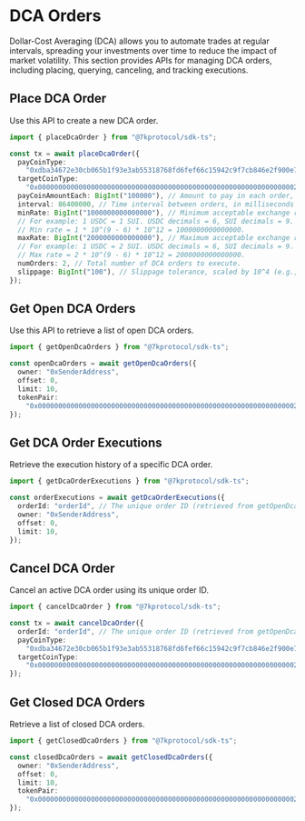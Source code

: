 # DCA Orders

Dollar-Cost Averaging (DCA) allows you to automate trades at regular intervals,
spreading your investments over time to reduce the impact of market volatility.
This section provides APIs for managing DCA orders, including placing, querying,
canceling, and tracking executions.

## Place DCA Order

Use this API to create a new DCA order.

```typescript
import { placeDcaOrder } from "@7kprotocol/sdk-ts";

const tx = await placeDcaOrder({
  payCoinType:
    "0xdba34672e30cb065b1f93e3ab55318768fd6fef66c15942c9f7cb846e2f900e7::usdc::USDC", // The coin type to pay with (e.g., USDC).
  targetCoinType:
    "0x0000000000000000000000000000000000000000000000000000000000000002::sui::SUI", // The coin type to receive (e.g., SUI).
  payCoinAmountEach: BigInt("100000"), // Amount to pay in each order, scaled by the coin's decimals (e.g., 0.1 USDC = 100000 for 6 decimals).
  interval: 86400000, // Time interval between orders, in milliseconds (e.g., 86400000 = 1 day).
  minRate: BigInt("1000000000000000"), // Minimum acceptable exchange rate, scaled by 10^12.
  // For example: 1 USDC = 1 SUI. USDC decimals = 6, SUI decimals = 9.
  // Min rate = 1 * 10^(9 - 6) * 10^12 = 1000000000000000.
  maxRate: BigInt("2000000000000000"), // Maximum acceptable exchange rate, scaled by 10^12.
  // For example: 1 USDC = 2 SUI. USDC decimals = 6, SUI decimals = 9.
  // Max rate = 2 * 10^(9 - 6) * 10^12 = 2000000000000000.
  numOrders: 2, // Total number of DCA orders to execute.
  slippage: BigInt("100"), // Slippage tolerance, scaled by 10^4 (e.g., 1% slippage = 0.01 * 10^4 = 100).
});
```

## Get Open DCA Orders

Use this API to retrieve a list of open DCA orders.

```typescript
import { getOpenDcaOrders } from "@7kprotocol/sdk-ts";

const openDcaOrders = await getOpenDcaOrders({
  owner: "0xSenderAddress",
  offset: 0,
  limit: 10,
  tokenPair:
    "0x0000000000000000000000000000000000000000000000000000000000000002::sui::SUI-0xdba34672e30cb065b1f93e3ab55318768fd6fef66c15942c9f7cb846e2f900e7::usdc::USDC", // Optional: Filter by a specific token pair
});
```

## Get DCA Order Executions

Retrieve the execution history of a specific DCA order.

```typescript
import { getDcaOrderExecutions } from "@7kprotocol/sdk-ts";

const orderExecutions = await getDcaOrderExecutions({
  orderId: "orderId", // The unique order ID (retrieved from getOpenDcaOrders).
  owner: "0xSenderAddress",
  offset: 0,
  limit: 10,
});
```

## Cancel DCA Order

Cancel an active DCA order using its unique order ID.

```typescript
import { cancelDcaOrder } from "@7kprotocol/sdk-ts";

const tx = await cancelDcaOrder({
  orderId: "orderId", // The unique order ID (retrieved from getOpenDcaOrders).
  payCoinType:
    "0xdba34672e30cb065b1f93e3ab55318768fd6fef66c15942c9f7cb846e2f900e7::usdc::USDC", // The coin type used for payment (e.g., USDC).
  targetCoinType:
    "0x0000000000000000000000000000000000000000000000000000000000000002::sui::SUI", // The target coin type (e.g., SUI).
});
```

## Get Closed DCA Orders

Retrieve a list of closed DCA orders.

```typescript
import { getClosedDcaOrders } from "@7kprotocol/sdk-ts";

const closedDcaOrders = await getClosedDcaOrders({
  owner: "0xSenderAddress",
  offset: 0,
  limit: 10,
  tokenPair:
    "0x0000000000000000000000000000000000000000000000000000000000000002::sui::SUI-0xdba34672e30cb065b1f93e3ab55318768fd6fef66c15942c9f7cb846e2f900e7::usdc::USDC", // Optional: Filter by a specific token pair
});
```
